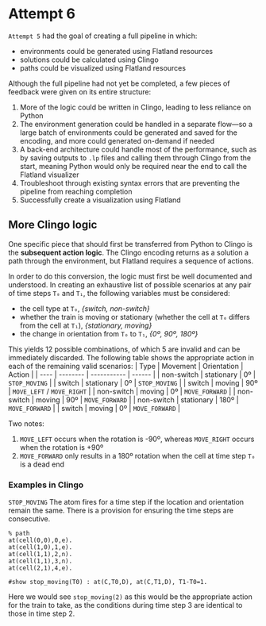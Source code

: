 # Attempt 6

`Attempt 5` had the goal of creating a full pipeline in which:
* environments could be generated using Flatland resources
* solutions could be calculated using Clingo
* paths could be visualized using Flatland resources

Although the full pipeline had not yet be completed, a few pieces of feedback were given on its entire structure:
1. More of the logic could be written in Clingo, leading to less reliance on Python
2. The environment generation could be handled in a separate flow—so a large batch of environments could be generated and saved for the encoding, and more could generated on-demand if needed
3. A back-end architecture could handle most of the performance, such as by saving outputs to `.lp` files and calling them through Clingo from the start, meaning Python would only be required near the end to call the Flatland visualizer
4. Troubleshoot through existing syntax errors that are preventing the pipeline from reaching completion
5. Successfully create a visualization using Flatland


## More Clingo logic
One specific piece that should first be transferred from Python to Clingo is the **subsequent action logic**.  The Clingo encoding returns as a solution a path through the environment, but Flatland requires a sequence of actions.

In order to do this conversion, the logic must first be well documented and understood.  In creating an exhaustive list of possible scenarios at any pair of time steps `T₀` and `T₁`, the following variables must be considered:
* the cell type at `T₀`, _{switch, non-switch}_
* whether the train is moving or stationary (whether the cell at `T₀` differs from the cell at `T₁`), _{stationary, moving}_
* the change in orientation from `T₀` to `T₁`, _{0º, 90º, 180º}_

This yields 12 possible combinations, of which 5 are invalid and can be immediately discarded.  The following table shows the appropriate action in each of the remaining valid scenarios:
| Type | Movement | Orientation | Action |
| ---- | -------- | ----------- | ------ |
| non-switch | stationary | 0º | `STOP_MOVING` |
| switch | stationary | 0º | `STOP_MOVING` |
| switch | moving | 90º | `MOVE_LEFT` / `MOVE_RIGHT` |
| non-switch | moving | 0º | `MOVE_FORWARD` |
| non-switch | moving | 90º | `MOVE_FORWARD` |
| non-switch | stationary | 180º | `MOVE_FORWARD` |
| switch | moving | 0º | `MOVE_FORWARD` |

Two notes:
1. `MOVE_LEFT` occurs when the rotation is -90º, whereas `MOVE_RIGHT` occurs when the rotation is +90º
2. `MOVE_FORWARD` only results in a 180º rotation when the cell at time step `T₀` is a dead end

### Examples in Clingo

`STOP_MOVING`
The atom fires for a time step if the location and orientation remain the same.  There is a provision for ensuring the time steps are consecutive.
```
% path
at(cell(0,0),0,e).
at(cell(1,0),1,e).
at(cell(1,1),2,n).
at(cell(1,1),3,n).
at(cell(2,1),4,e).

#show stop_moving(T0) : at(C,T0,D), at(C,T1,D), T1-T0=1.
```
Here we would see `stop_moving(2)` as this would be the appropriate action for the train to take, as the conditions during time step 3 are identical to those in time step 2.
